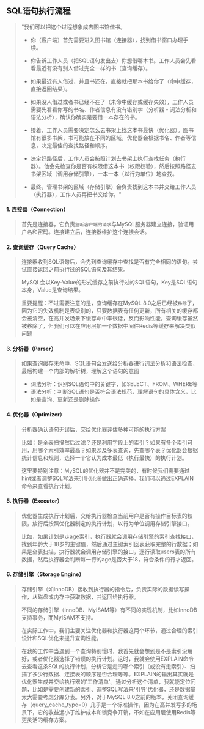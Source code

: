 ## SQL语句执行流程

> "我们可以把这个过程想象成去图书馆借书。
>
> - 你（客户端）首先需要进入图书馆（连接器），找到借书窗口办理手续。
>
> - 你告诉工作人员（把SQL语句发出去）你想借哪本书。工作人员会先看看最近有没有别人借过完全一样的书（查询缓存）。
>
> - 如果最近有人借过，并且书还在，直接就把那本书给你了（命中缓存，直接返回结果）。
>
> - 如果没人借过或者书已经不在了（未命中缓存或缓存失效），工作人员需要先看看你写的书名、作者信息有没有错别字（分析器 - 词法分析和语法分析），确认你确实是要借一本存在的书。
>
> - 接着，工作人员需要决定怎么去书架上找这本书最快（优化器）。图书馆有很多书架，书可能放在不同的区域，优化器会根据书名、作者等信息，决定最佳的查找路径和顺序。
>
> - 决定好路径后，工作人员会按照计划去书架上执行查找任务（执行器）。他会先检查你是否有权限借这本书（权限校验），然后按照路径去书架区域（调用存储引擎），一本一本（以行为单位）地查找。
>
> - 最终，管理书架的区域（存储引擎）会负责找到这本书并交给工作人员（执行器），工作人员再把书交给你。"

#### 1. 连接器（Connection）

> 首先是连接器，它负责`监听客户端的请求`与MySQL服务器建立连接，验证用户名和密码。连接建立后，连接器维护这个连接会话。

#### 2. 查询缓存（Query Cache）

> 连接器收到SQL语句后，会先到查询缓存中查找是否有完全相同的语句。尝试直接返回之前执行过的SQL语句及其结果。
>
> MySQL会以Key-Value的形式缓存之前执行过的SQL语句，Key是SQL语句本身，Value是查询结果。
>
> 重要提醒：不过需要注意的是，查询缓存在MySQL 8.0之后已经被`移除`了，因为它的失效机制是表级别的，只要数据表有任何更新，所有相关的缓存都会被清空，在高并发场景下缓存命中率很低，反而影响性能。查询缓存虽然被移除了，但我们可以在应用层加一个数据中间件Redis等缓存来解决类似问题

#### 3. 分析器（Parser）

>  如果查询缓存未命中，SQL语句会发送给分析器进行词法分析和语法检查，最后构建一个内部的解析树，理解这个语句的意图
>
> - 词法分析：识别SQL语句中的关键字，如SELECT、FROM、WHERE等
> - 语法分析：判断SQL语句是否符合语法规范，理解语句的具体含义，比如是查询、更新还是删除操作

#### 4. 优化器（Optimizer）

> 分析器确认语句无误后，交给优化器评估多种可能的执行方案
>
> 比如：是全表扫描然后过滤？还是利用字段上的索引？如果有多个索引可用，用哪个索引效率最高？如果涉及多表查询，先查哪个表？优化器会根据统计信息和规则，选择一个它认为成本最低（执行最快）的执行计划。
>
> 这里要特别注意：MySQL的优化器并不是完美的，有时候我们需要通过hint或者调整SQL写法来`引导优化器`做出正确选择。我们可以通过EXPLAIN命令来查看执行计划。

#### 5. 执行器（Executor）

> 优化器生成执行计划后，交给执行器检查当前用户是否有操作目标表的权限，放行后按照优化器制定的执行计划，以行为单位调用存储引擎接口。
>
> 比如，如果计划是走age索引，执行器就会调用存储引擎的索引查找接口，找到年龄大于18岁的主键值，然后通过主键索引回表获取完整的行数据；如果是全表扫描，执行器就会调用存储引擎的接口，逐行读取users表的所有数据，然后执行器会判断每一行的age是否大于18，符合条件的行才返回。

#### 6. 存储引擎（Storage Engine）

> 存储引擎（如InnoDB）接收到执行器的指令后，负责实际的数据读写操作，从磁盘或内存中获取数据，并返回给执行器。
>
> 不同的存储引擎（InnoDB、MyISAM等）有不同的实现机制，比如InnoDB支持事务，而MyISAM不支持。
>
> 在实际工作中，我们主要关注优化器和执行器这两个环节，通过合理的索引设计和SQL优化来提升查询性能。

> 在我的工作中当遇到一个查询特别慢时，我首先就会想到是不是索引没用好，或者优化器选择了错误的执行计划。这时，我就会使用EXPLAIN命令去查看这条SQL的执行计划，分析它是走的哪个索引（或没有走索引）、扫描了多少行数据、连接表的顺序是否合理等等。EXPLAIN的输出其实就是优化器生成并交给执行器的'工作清单'。通过分析这个清单，我就能定位问题，比如是需要创建新的索引、调整SQL写法来'引导'优化器，还是数据量太大需要考虑分库分表。另外，对于MySQL 8.0之前的版本，关闭查询缓存（query_cache_type=0）几乎是一个标准操作，因为在高并发写多的场景下，它的收益远小于维护成本和锁竞争开销，不如在应用层使用Redis等更灵活的缓存方案。